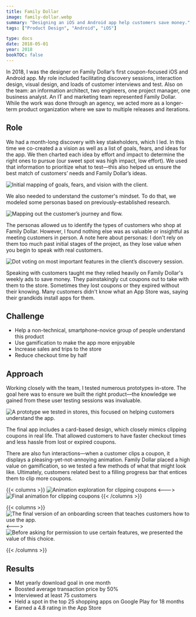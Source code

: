 ```yaml
---
title: Family Dollar
image: family-dollar.webp
summary: "Designing an iOS and Android app help customers save money."
tags: ["Product Design", "Android", "iOS"]

type: docs
date: 2018-05-01
year: 2018
bookTOC: false
---
```

In 2018, I was the designer on Family Dollar’s first coupon-focused iOS and Android app. My role included facilitating discovery sessions, interaction design, visual design, and loads of customer interviews and test. Also on the team: an information architect, two engineers, one project manager, one business analyst. An IT and marketing team represented Family Dollar. While the work was done through an agency, we acted more as a longer-term product organization where we saw to multiple releases and iterations.

## Role
We had a month-long discovery with key stakeholders, which I led. In this time we co-created a a vision as well as a list of goals, fears, and ideas for the app. We then charted each idea by effort and impact to determine the right ones to pursue (our sweet spot was high impact, low effort). We used that information to prioritize what to test—this also helped us ensure the best match of customers’ needs and Family Dollar’s ideas.

![Initial mapping of goals, fears, and vision with the client.](family-dollar-goals@2x.webp)

We also needed to understand the customer's mindset. To do that, we modeled some personas based on previously-established research.

![Mapping out the customer’s journey and flow.](family-dollar-map@2x.webp)

The personas allowed us to identify the types of customers who shop at Family Dollar. However, I found nothing else was as valuable or insightful as meeting customers in person. A note here about personas: I don't rely on them too much past initial stages of the project, as they lose value when you begin to speak with real customers.

![Dot voting on most important features in the client’s discovery session.](family-dollar-dot-voting@2x.webp)

Speaking with customers taught me they relied heavily on Family Dollar's weekly ads to save money. They painstakingly cut coupons out to take with them to the store. Sometimes they lost coupons or they expired without their knowing. Many customers didn't know what an App Store was, saying their grandkids install apps for them.

## Challenge
- Help a non-technical, smartphone-novice group of people understand this product
- Use gamification to make the app more enjoyable
- Increase sales and trips to the store
- Reduce checkout time by half

## Approach
Working closely with the team, I tested numerous prototypes in-store. The goal here was to ensure we built the right product—the knowledge we gained from these user testing sessions was invaluable.

![A prototype we tested in stores, this focused on helping customers understand the app.](family-dollar-onboarding-test@2x.webp)

The final app includes a card-based design, which closely mimics clipping coupons in real life. That allowed customers to have faster checkout times and less hassle from lost or expired coupons.

There are also fun interactions—when a customer clips a coupon, it displays a pleasing-yet-not-annoying animation. Family Dollar placed a high value on gamification, so we tested a few methods of what that might look like. Ultimately, customers related best to a filling progress bar that entices them to clip more coupons.

{{< columns >}}
![Animation exploration for clipping coupons](family-dollar-clip-action.gif)
<--->
![Final animation for clipping coupons](family-dollar-clipping.gif)
{{< /columns >}}

{{< columns >}}
![The final version of an onboarding screen that teaches customers how to use the app.](family-dollar-onboarding@2x.webp)
<--->
![Before asking for permission to use certain features, we presented the value of this choice.](family-dollar-scan@2x.webp)

{{< /columns >}}

## Results
- Met yearly download goal in one month
- Boosted average transaction price by 50%
- Interviewed at least 75 customers
- Held a spot in the top 25 shopping apps on Google Play for 18 months
- Earned a 4.8 rating in the App Store